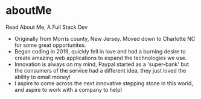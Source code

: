 # aboutMe
Read About Me, A Full Stack Dev
- Originally from Morris county, New Jersey. Moved down to Charlotte NC for some great opportunites.
- Began coding in 2019, quickly fell in love and had a burning desire to create amazing web applications to expand the technologies we use.
- Innovation is always on my mind, Paypal started as a 'super-bank' but the consumers of the service had a different idea, they just loved the ability to email money!
- I aspire to come across the next innovative stepping stone in this world, and aspire to work with a company to help!